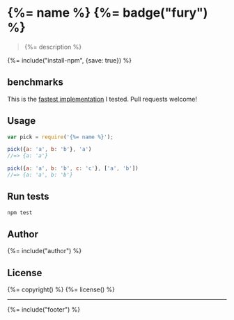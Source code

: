 # {%= name %} {%= badge("fury") %}

> {%= description %}

{%= include("install-npm", {save: true}) %}

## benchmarks

This is the [fastest implementation](http://jsperf.com/pick-props) I tested. Pull requests welcome!


## Usage

```js
var pick = require('{%= name %}');

pick({a: 'a', b: 'b'}, 'a')
//=> {a: 'a'}

pick({a: 'a', b: 'b', c: 'c'}, ['a', 'b'])
//=> {a: 'a', b: 'b'}
```

## Run tests

```bash
npm test
```

## Author
{%= include("author") %}

## License
{%= copyright() %}
{%= license() %}

***

{%= include("footer") %}
